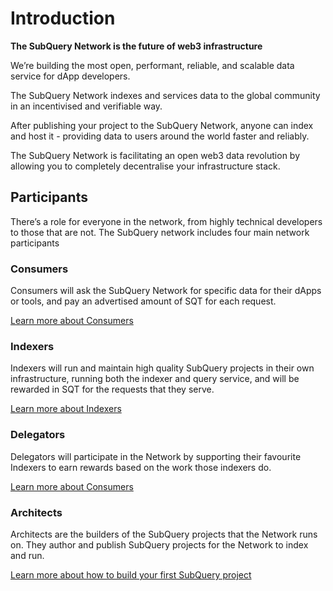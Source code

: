 # Introduction

**The SubQuery Network is the future of web3 infrastructure**

We’re building the most open, performant, reliable, and scalable data service for dApp developers.

The SubQuery Network indexes and services data to the global community in an incentivised and verifiable way.

After publishing your project to the SubQuery Network, anyone can index and host it - providing data to users around the world faster and reliably.

The SubQuery Network is facilitating an open web3 data revolution by allowing you to completely decentralise your infrastructure stack.

## Participants

There’s a role for everyone in the network, from highly technical developers to those that are not. The SubQuery network includes four main network participants

### Consumers

Consumers will ask the SubQuery Network for specific data for their dApps or tools, and pay an advertised amount of SQT for each request.

[Learn more about Consumers](./consumers.md)

### Indexers

Indexers will run and maintain high quality SubQuery projects in their own infrastructure, running both the indexer and query service, and will be rewarded in SQT for the requests that they serve.

[Learn more about Indexers](./indexers.md)

### Delegators

Delegators will participate in the Network by supporting their favourite Indexers to earn rewards based on the work those indexers do.

[Learn more about Consumers](./delegators.md)

### Architects

Architects are the builders of the SubQuery projects that the Network runs on. They author and publish SubQuery projects for the Network to index and run.

[Learn more about how to build your first SubQuery project](/build/introduction.md)
